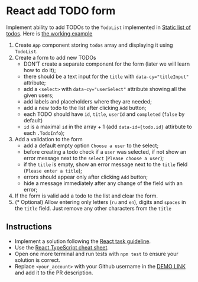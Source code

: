 # React add TODO form
Implement ability to add TODOs to the `TodoList` implemented in [Static list of todos](https://github.com/mate-academy/react_static-list-of-todos).
Here is [the working example](https://mate-academy.github.io/react_add-todo-form/)

1. Create `App` component storing `todos` array and displaying it using `TodoList`.
1. Create a form to add new TODOs
    - DON'T create a separate component for the form (later we will learn how to do it);
    - there should be a text input for the `title` with `data-cy="titleInput"` attribute;
    - add a `<select>` with `data-cy="userSelect"` attribute showing all the given users;
    - add labels and placeholders where they are needed;
    - add a new todo to the list after clicking `Add` button;
    - each TODO should have `id`, `title`, `userId` and `completed` (`false` by default)
    - `id` is a maximal `id` in the array + 1 (add `data-id={todo.id}` attirbute to each `.TodoInfo`);
1. Add a validation to the form
    - add a default empty option `Choose a user` to the select;
    - before creating a todo check if a `user` was selected, if not show an error message next to the `select` (`Please choose a user`);
    - if the `title` is empty, show an error message next to the `title` field (`Please enter a title`);
    - errors should appear only after clicking `Add` button;
    - hide a message immediately after any change of the field with an error;
1. If the form is valid add a todo to the list and clear the form.
1. (* Optional) Allow entering only letters (`ru` and `en`), digits and `spaces` in the `title` field.
    Just remove any other characters from the `title`

## Instructions

- Implement a solution following the [React task guideline](https://github.com/mate-academy/react_task-guideline#react-tasks-guideline).
- Use the [React TypeScript cheat sheet](https://mate-academy.github.io/fe-program/js/extra/react-typescript).
- Open one more terminal and run tests with `npm test` to ensure your solution is correct.
- Replace `<your_account>` with your Github username in the [DEMO LINK](https://viktorlyt.github.io/react_add-todo-form/) and add it to the PR description.
